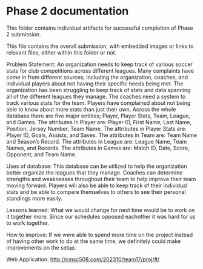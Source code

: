 # Phase 2 documentation
This folder contains individual artifacts for successful completion of Phase 2 submission.

This file contains the overall submission, with embedded images or links to relevant files, either within this folder or not.


Problem Statement:
An organization needs to keep track of various soccer stats for club competitions across different leagues. Many complaints have come in from different sources, including the organization, coaches, and individual players about not having their specific needs being met. The organization has been struggling to keep track of stats and data spanning all of the different leagues they manage. The coaches need a system to track various stats for the team. Players have complained about not being able to know about more stats than just their own. Across the whole database there are five major entities; Player, Player Stats, Team, League, and Games. The attributes in Player are: Player ID, First Name, Last Name, Position, Jersey Number, Team Name. The attributes in Player Stats are: Player ID, Goals, Assists, and Saves. The attributes in Team are: Team Name and Season’s Record. The attributes in League are: League Name, Team Names, and Records. The attributes in Games are: Match ID, Date, Score, Opponent, and Team Name.  

Uses of database:
This database can be utilized to help the organization better organize the leagues that they manage. Coaches can determine strengths and weaknesses throughout their team to help improve their team moving forward. Players will also be able to keep track of their individual stats and be able to compare themselves to others to see their personal standings more easily. 

Lessons learned:
What we would change for next time would be to work on it together more. Since our schedules opposed eachother it was hard for us to work together. 

How to improve:
If we were able to spend more time on the project instead of having other work to do at the same time, we definitely could make improvements on the setup.

Web Application:
http://cmsc508.com/202310/team17/proj/#/
